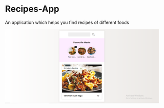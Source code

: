 # Recipes-App
An application which helps you find recipes of different foods

![alt text](https://github.com/godanaemiru/Recipes-App/blob/main/recipeapp.PNG)
